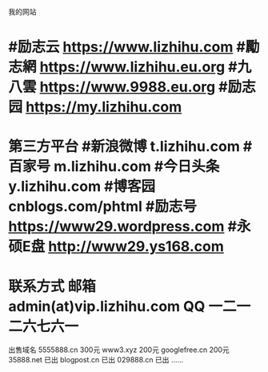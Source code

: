 我的网站

#励志云  https://www.lizhihu.com
#勵志網  https://www.lizhihu.eu.org
#九八雲  https://www.9988.eu.org
#励志园  https://my.lizhihu.com
===================================
第三方平台
#新浪微博 t.lizhihu.com
#百家号   m.lizhihu.com
#今日头条 y.lizhihu.com
#博客园   cnblogs.com/phtml
#励志号   https://www29.wordpress.com
#永硕E盘  http://www29.ys168.com
===================================
联系方式
邮箱 admin(at)vip.lizhihu.com
QQ  一二一二六七六一
===================================
出售域名
5555888.cn       300元
www3.xyz         200元
googlefree.cn    200元
35888.net        已出
blogpost.cn      已出
029888.cn        已出
……


